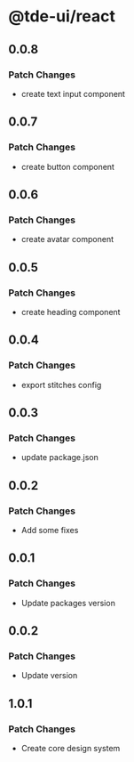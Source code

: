# @tde-ui/react

## 0.0.8

### Patch Changes

- create text input component

## 0.0.7

### Patch Changes

- create button component

## 0.0.6

### Patch Changes

- create avatar component

## 0.0.5

### Patch Changes

- create heading component

## 0.0.4

### Patch Changes

- export stitches config

## 0.0.3

### Patch Changes

- update package.json

## 0.0.2

### Patch Changes

- Add some fixes

## 0.0.1

### Patch Changes

- Update packages version

## 0.0.2

### Patch Changes

- Update version

## 1.0.1

### Patch Changes

- Create core design system
